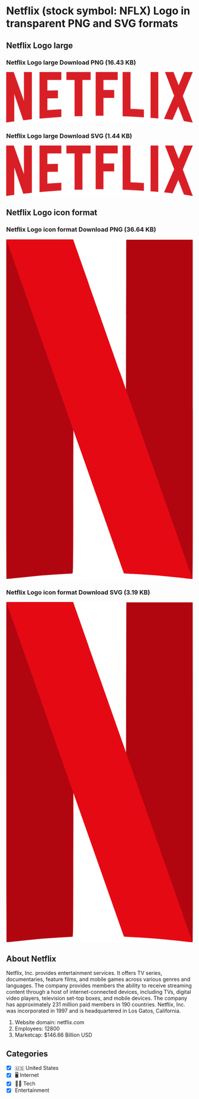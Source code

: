 # Netflix (stock symbol: NFLX) Logo in transparent PNG and SVG formats

## Netflix Logo large

### Netflix Logo large Download PNG (16.43 KB)

![Netflix Logo large Download PNG (16.43 KB)](/img/orig/NFLX_BIG-1095e4f6.png)

### Netflix Logo large Download SVG (1.44 KB)

![Netflix Logo large Download SVG (1.44 KB)](/img/orig/NFLX_BIG-9d6de837.svg)

## Netflix Logo icon format

### Netflix Logo icon format Download PNG (36.64 KB)

![Netflix Logo icon format Download PNG (36.64 KB)](/img/orig/NFLX-7466b597.png)

### Netflix Logo icon format Download SVG (3.19 KB)

![Netflix Logo icon format Download SVG (3.19 KB)](/img/orig/NFLX-088e1a49.svg)

## About Netflix

Netflix, Inc. provides entertainment services. It offers TV series, documentaries, feature films, and mobile games across various genres and languages. The company provides members the ability to receive streaming content through a host of internet-connected devices, including TVs, digital video players, television set-top boxes, and mobile devices. The company has approximately 231 million paid members in 190 countries. Netflix, Inc. was incorporated in 1997 and is headquartered in Los Gatos, California.

1. Website domain: netflix.com
2. Employees: 12800
3. Marketcap: $146.66 Billion USD


## Categories
- [x] 🇺🇸 United States
- [x] 🖥️ Internet
- [x] 👩‍💻 Tech
- [x] Entertainment
